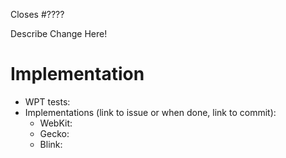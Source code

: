 Closes #????

<!--- IF EDITORIAL or CHORE, delete the rest of this template -->

Describe Change Here!

# Implementation

* WPT tests:
* Implementations (link to issue or when done, link to commit):
   * WebKit:
   * Gecko:
   * Blink:

